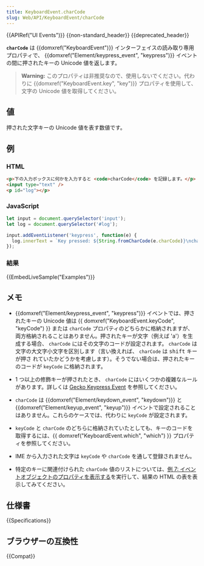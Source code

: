 ```yaml
---
title: KeyboardEvent.charCode
slug: Web/API/KeyboardEvent/charCode
---
```

{{APIRef("UI Events")}} {{non-standard_header}} {{deprecated_header}}

**`charCode`** は {{domxref("KeyboardEvent")}} インターフェイスの読み取り専用プロパティで、 {{domxref("Element/keypress_event", "keypress")}} イベントの間に押されたキーの Unicode 値を返します。

> **Warning:** このプロパティは非推奨なので、使用しないでください。代わりに {{domxref("KeyboardEvent.key", "key")}} プロパティを使用して、文字の Unicode 値を取得してください。

## 値

押された文字キーの Unicode 値を表す数値です。

## 例

### HTML

```html
<p>下の入力ボックスに何かを入力すると <code>charCode</code> を記録します。</p>
<input type="text" />
<p id="log"></p>
```

### JavaScript

```js
let input = document.querySelector('input');
let log = document.querySelector('#log');

input.addEventListener('keypress', function(e) {
  log.innerText = `Key pressed: ${String.fromCharCode(e.charCode)}\ncharCode: ${e.charCode}`;
});
```

### 結果

{{EmbedLiveSample("Examples")}}

## メモ

- {{domxref("Element/keypress_event", "keypress")}} イベントでは、押されたキーの Unicode 値は {{ domxref("KeyboardEvent.keyCode", "keyCode") }} または `charCode` プロパティのどちらかに格納されますが、両方格納されることはありません。押されたキーが文字（例えば 'a'）を生成する場合、 `charCode` にはその文字のコードが設定されます。 `charCode` は文字の大文字小文字を区別します（言い換えれば、 `charCode` は <kbd>shift</kbd> キーが押さ れていたかどうかを考慮します）。そうでない場合は、押されたキーのコードが `keyCode` に格納されます。

- 1 つ以上の修飾キーが押されたとき、 `charCode` にはいくつかの複雑なルールがあります。詳しくは [Gecko Keypress Event](/ja/docs/Gecko_Keypress_Event) を参照してください。
- `charCode` は {{domxref("Element/keydown_event", "keydown")}} と {{domxref("Element/keyup_event", "keyup")}} イベントで設定されることはありません。これらのケースでは、代わりに `keyCode` が設定されます。
- `keyCode` と `charCode` のどちらに格納されていたとしても、キーのコードを取得するには、{{ domxref("KeyboardEvent.which", "which") }} プロパティを参照してください。
- IME から入力された文字は `keyCode` や `charCode` を通して登録されません。
- 特定のキーに関連付けられた `charCode` 値のリストについては、[例 7: イベントオブジェクトのプロパティを表示する](/ja/docs/Web/API/Document_Object_Model/Examples#example_7:_displaying_event_object_properties)を実行して、結果の HTML の表を表示してみてください。

## 仕様書

{{Specifications}}

## ブラウザーの互換性

{{Compat}}
